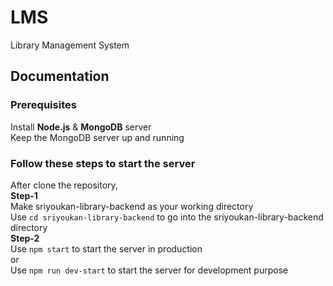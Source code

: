 # LMS
Library Management System

## Documentation

### Prerequisites
Install **Node.js** & **MongoDB** server<br/>
Keep the MongoDB server up and running<br/>

### Follow these steps to start the server
After clone the repository,<br/>
**Step-1**<br/>
Make sriyoukan-library-backend as your working directory<br/>
Use `cd sriyoukan-library-backend` to go into the sriyoukan-library-backend directory<br/>
**Step-2**<br/>
Use `npm start` to start the server in production<br/>
or<br/>
Use `npm run dev-start` to start the server for development purpose<br/>
